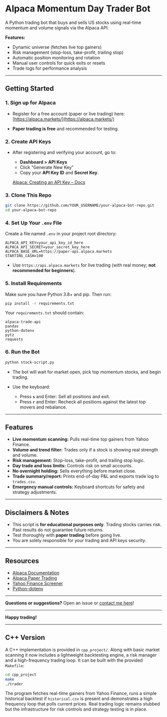 # Alpaca Momentum Day Trader Bot

A Python trading bot that buys and sells US stocks using real-time momentum and volume signals via the Alpaca API.

**Features:**

* Dynamic universe (fetches live top gainers)
* Risk management (stop-loss, take-profit, trailing stop)
* Automatic position monitoring and rotation
* Manual user controls for quick exits or resets
* Trade logs for performance analysis

---

## Getting Started

### 1. **Sign up for Alpaca**

* Register for a free account (paper or live trading) here:
  [https://alpaca.markets/](https://alpaca.markets/)

* **Paper trading is free** and recommended for testing.

### 2. **Create API Keys**

* After registering and verifying your account, go to:

  * **Dashboard > API Keys**
  * Click “Generate New Key”
  * Copy your **API Key ID** and **Secret Key**.

  [Alpaca: Creating an API Key – Docs](https://docs.alpaca.markets/docs/creating-an-api-key)

### 3. **Clone This Repo**

```bash
git clone https://github.com/YOUR_USERNAME/your-alpaca-bot-repo.git
cd your-alpaca-bot-repo
```

### 4. **Set Up Your `.env` File**

Create a file named `.env` in your project root directory:

```
ALPACA_API_KEY=your_api_key_id_here
ALPACA_API_SECRET=your_secret_key_here
ALPACA_BASE_URL=https://paper-api.alpaca.markets
STARTING_CASH=100
```

* Use `https://api.alpaca.markets` for live trading (with real money; **not recommended for beginners**).

### 5. **Install Requirements**

Make sure you have Python 3.8+ and pip. Then run:

```bash
pip install -r requirements.txt
```

Your `requirements.txt` should contain:

```
alpaca-trade-api
pandas
python-dotenv
pytz
requests
```

### 6. **Run the Bot**

```bash
python stock-script.py
```

* The bot will wait for market open, pick top momentum stocks, and begin trading.
* Use the keyboard:

  * Press **`s`** and Enter: Sell all positions and exit.
  * Press **`r`** and Enter: Recheck all positions against the latest top movers and rebalance.

---

## Features

* **Live momentum scanning:** Pulls real-time top gainers from Yahoo Finance.
* **Volume and trend filter:** Trades only if a stock is showing real strength and volume.
* **Risk management:** Stop-loss, take-profit, and trailing stop logic.
* **Day trade and loss limits:** Controls risk on small accounts.
* **No overnight holding:** Sells everything before market close.
* **Trade summary/report:** Prints end-of-day P\&L and exports trade log to `trades.csv`.
* **Emergency manual controls:** Keyboard shortcuts for safety and strategy adjustments.

---

##  Disclaimers & Notes

* This script is **for educational purposes only**. Trading stocks carries risk. Past results do not guarantee future returns.
* Test thoroughly with **paper trading** before going live.
* You are solely responsible for your trading and API keys security.

---

##  Resources

* [Alpaca Documentation](https://docs.alpaca.markets/)
* [Alpaca Paper Trading](https://alpaca.markets/docs/trading-on-alpaca/paper-trading/)
* [Yahoo Finance Screener](https://finance.yahoo.com/screener/predefined/day_gainers)
* [Python-dotenv](https://pypi.org/project/python-dotenv/)

---

**Questions or suggestions?**
Open an issue or [contact me here](mailto:your@email.com)!

---

**Happy trading!**

---

## C++ Version

A C++ implementation is provided in `cpp_project/`. Along with basic market scanning it now includes a lightweight backtesting engine, a risk manager and a high-frequency trading loop. It can be built with the provided `Makefile`:

```bash
cd cpp_project
make
./trader
```

The program fetches real-time gainers from Yahoo Finance, runs a simple historical backtest if `historical.csv` is present and demonstrates a high frequency loop that polls current prices. Real trading logic remains stubbed but the infrastructure for risk controls and strategy testing is in place.

